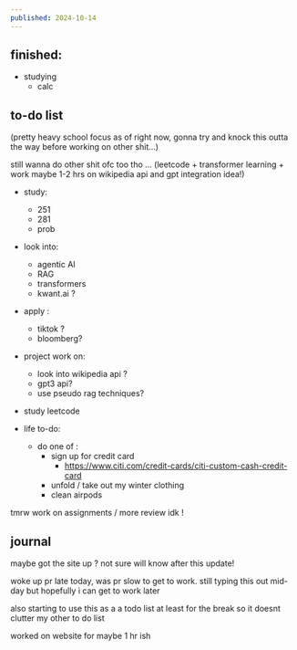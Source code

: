 ```yaml
---
published: 2024-10-14
---
```

## finished:
- studying
	- calc


## to-do list

(pretty heavy school focus as of right now, gonna try and knock this outta the way before working on other shit...)

still wanna do other shit ofc too tho ... (leetcode + transformer learning + work maybe 1-2 hrs on wikipedia api and gpt integration idea!)

- study:
	- 251
	- 281
	- prob

- look into:
	- agentic AI
	- RAG
	- transformers
	- kwant.ai ?
	
- apply :
	- tiktok ? 
	- bloomberg?
	
- project work on:
	- look into wikipedia api ?
	- gpt3 api?
	- use pseudo rag techniques?

- study leetcode

- life to-do:
	- do one of : 
		- sign up for credit card
			- https://www.citi.com/credit-cards/citi-custom-cash-credit-card
		- unfold / take out my winter clothing
		- clean airpods

tmrw work on assignments / more review idk !
## journal

maybe got the site up ? not sure will know after this update!

woke up pr late today, was pr slow to get to work. still typing this out mid-day but hopefully i can get to work later

also starting to use this as a a todo list at least for the break so it doesnt clutter my other to do list

worked on website for maybe 1 hr ish
